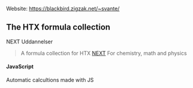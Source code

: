 Website:
https://blackbird.zigzak.net/~svante/

The HTX formula collection
------

NEXT Uddannelser
> A formula collection for HTX [NEXT](https://nextkbh.dk/)
> For chemistry, math and physics



#### JavaScript
Automatic calcultions made with JS



